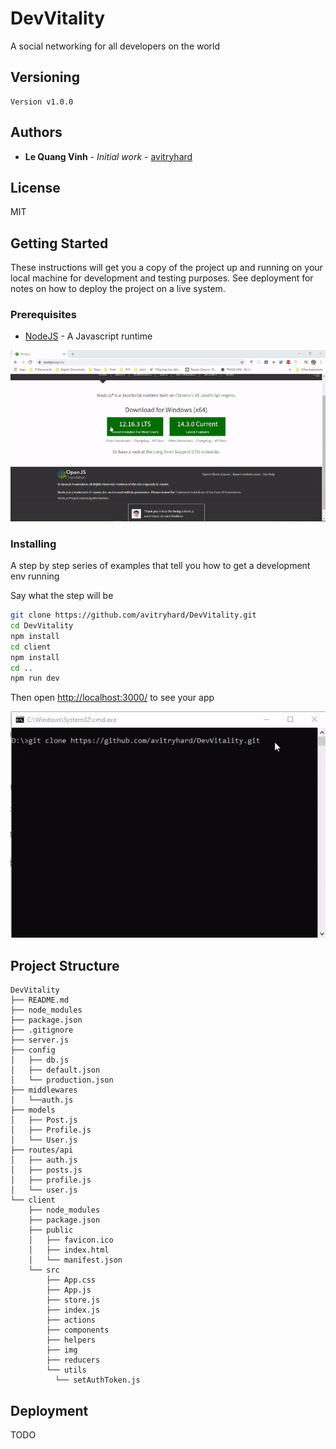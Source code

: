# DevVitality

A social networking for all developers on the world

## Versioning

```
Version v1.0.0
```

## Authors

* **Le Quang Vinh** - *Initial work* - [avitryhard](https://github.com/avitryhard)

## License

MIT

## Getting Started

These instructions will get you a copy of the project up and running on your local machine for development and testing purposes. See deployment for notes on how to deploy the project on a live system.

### Prerequisites

* [NodeJS](https://nodejs.org) - A Javascript runtime

<p align='center'>
  <img src='https://github.com/avitryhard/DevVitality/blob/readme/install-nodejs.gif' alt='Installing NodeJS'>
</p>

### Installing

A step by step series of examples that tell you how to get a development env running

Say what the step will be

```sh
git clone https://github.com/avitryhard/DevVitality.git
cd DevVitality
npm install
cd client
npm install
cd ..
npm run dev
```
Then open [http://localhost:3000/](http://localhost:3000/) to see your app

<p align='center'>
  <img src='https://github.com/avitryhard/DevVitality/blob/readme/install-app.gif' alt='Installing NodeJS'>
</p>

## Project Structure

```
DevVitality
├── README.md
├── node_modules
├── package.json
├── .gitignore
├── server.js
├── config
│   ├── db.js
│   ├── default.json
│   └── production.json
├── middlewares
│   └──auth.js
├── models
│   ├── Post.js
│   ├── Profile.js
│   └── User.js
├── routes/api
│   ├── auth.js
│   ├── posts.js
│   ├── profile.js
│   └── user.js
└── client
    ├── node_modules
    ├── package.json
    ├── public
    │   ├── favicon.ico
    │   ├── index.html
    │   └── manifest.json
    └── src
        ├── App.css
        ├── App.js
        ├── store.js
        ├── index.js
        ├── actions
        ├── components
        ├── helpers
        ├── img
        ├── reducers
        └── utils
          └── setAuthToken.js
```

## Deployment

TODO
